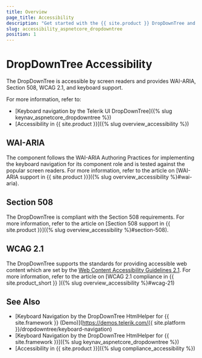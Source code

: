 ```yaml
---
title: Overview
page_title: Accessibility
description: "Get started with the {{ site.product }} DropDownTree and learn about its accessibility support for WAI-ARIA, Section 508, and WCAG 2.1."
slug: accessibility_aspnetcore_dropdowntree
position: 1
---
```


# DropDownTree Accessibility

The DropDownTree is accessible by screen readers and provides WAI-ARIA, Section 508, WCAG 2.1, and keyboard support.

For more information, refer to:
* [Keyboard navigation by the Telerik UI DropDownTree]({% slug keynav_aspnetcore_dropdowntree %})
* [Accessibility in {{ site.product }}]({% slug overview_accessibility %})

## WAI-ARIA

The component follows the WAI-ARIA Authoring Practices for implementing the keyboard navigation for its component role and is tested against the popular screen readers. For more information, refer to the article on [WAI-ARIA support in {{ site.product }}]({% slug overview_accessibility %}#wai-aria).

## Section 508

The DropDownTree is compliant with the Section 508 requirements. For more information, refer to the article on [Section 508 support in {{ site.product }}]({% slug overview_accessibility %}#section-508).

## WCAG 2.1

The DropDownTree supports the standards for providing accessible web content which are set by the [Web Content Accessibility Guidelines 2.1](https://www.w3.org/TR/WCAG/). For more information, refer to the article on [WCAG 2.1 compliance in {{ site.product_short }} ]({% slug overview_accessibility %}#wcag-21)

## See Also

* [Keyboard Navigation by the DropDownTree HtmlHelper for {{ site.framework }} (Demo)](https://demos.telerik.com/{{ site.platform }}/dropdowntree/keyboard-navigation)
* [Keyboard Navigation by the DropDownTree HtmlHelper for {{ site.framework }}]({% slug keynav_aspnetcore_dropdowntree %})
* [Accessibility in {{ site.product }}]({% slug compliance_accessibility %})
